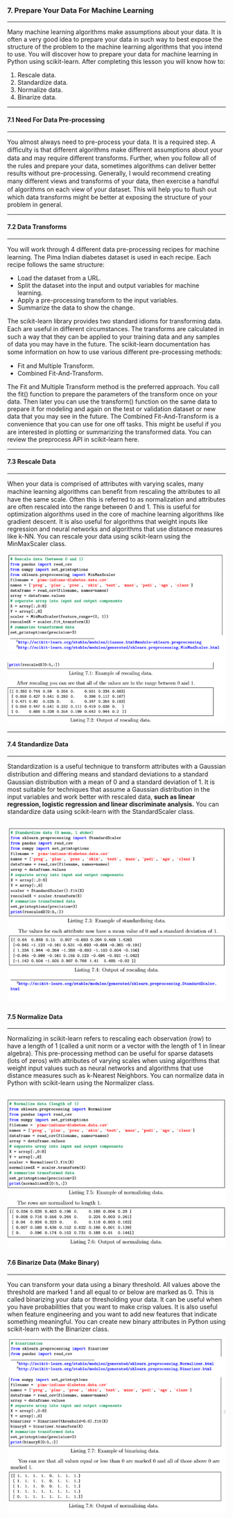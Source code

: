 ### 7. Prepare Your Data For Machine Learning
----

Many machine learning algorithms make assumptions about your data. It is often a very good idea to prepare your data in such way to best expose the structure of the problem to the machine learning algorithms that you intend to use. You will discover how to prepare your data for machine learning in Python using scikit-learn. After completing this lesson you will know how to:
1. Rescale data.
2. Standardize data.
3. Normalize data.
4. Binarize data.

--- 
#### 7.1 Need For Data Pre-processing
---
You almost always need to pre-process your data. It is a required step. A diﬃculty is that diﬀerent algorithms make diﬀerent assumptions about your data and may require diﬀerent transforms. Further, when you follow all of the rules and prepare your data, sometimes algorithms can deliver better results without pre-processing. Generally, I would recommend creating many diﬀerent views and transforms of your data, then exercise a handful of algorithms on each view of your dataset. This will help you to ﬂush out which data transforms might be better at exposing the structure of your problem in general.

---
#### 7.2 Data Transforms
----
You will work through 4 diﬀerent data pre-processing recipes for machine learning. The Pima Indian diabetes dataset is used in each recipe. Each recipe follows the same structure:
 
* Load the dataset from a URL.
* Split the dataset into the input and output variables for machine learning.
* Apply a pre-processing transform to the input variables.
* Summarize the data to show the change.

The scikit-learn library provides two standard idioms for transforming data. Each are useful in diﬀerent circumstances. The transforms are calculated in such a way that they can be applied to your training data and any samples of data you may have in the future. The scikit-learn documentation has some information on how to use various diﬀerent pre-processing methods:
* Fit and Multiple Transform.
* Combined Fit-And-Transform.

The Fit and Multiple Transform method is the preferred approach. You call the fit() function to prepare the parameters of the transform once on your data. Then later you can use the transform() function on the same data to prepare it for modeling and again on the test or validation dataset or new data that you may see in the future. The Combined Fit-And-Transform is a convenience that you can use for one oﬀ tasks. This might be useful if you are interested in plotting or summarizing the transformed data. You can review the preprocess API in scikit-learn here.

---
#### 7.3 Rescale Data   
----

When your data is comprised of attributes with varying scales, many machine learning algorithms can beneﬁt from rescaling the attributes to all have the same scale. Often this is referred to as normalization and attributes are often rescaled into the range between 0 and 1. This is useful for optimization algorithms used in the core of machine learning algorithms like gradient descent. It is also useful for algorithms that weight inputs like regression and neural networks and algorithms that use distance measures like k-NN. You can rescale your data using scikit-learn using the MinMaxScaler class.

![scale1](../Imgs/minscaler.PNG)
![scale2](../Imgs/scaler2.PNG)

---
#### 7.4 Standardize Data
----

Standardization is a useful technique to transform attributes with a Gaussian distribution and diﬀering means and standard deviations to a standard Gaussian distribution with a mean of 0 and a standard deviation of 1. It is most suitable for techniques that assume a Gaussian distribution in the input variables and work better with rescaled data, **such as linear regression, logistic regression and linear discriminate analysis.** You can standardize data using scikit-learn with the StandardScaler class.

![standart](../Imgs/standart.PNG)
---
#### 7.5 Normalize Data
----

Normalizing in scikit-learn refers to rescaling each observation (row) to have a length of 1 (called a unit norm or a vector with the length of 1 in linear algebra). This pre-processing method can be useful for sparse datasets (lots of zeros) with attributes of varying scales when using algorithms that weight input values such as neural networks and algorithms that use distance measures such as k-Nearest Neighbors. You can normalize data in Python with scikit-learn using the Normalizer class.

![normalize](../Imgs/normalize.PNG)
---
#### 7.6 Binarize Data (Make Binary)
----

You can transform your data using a binary threshold. All values above the threshold are marked 1 and all equal to or below are marked as 0. This is called binarizing your data or thresholding your data. It can be useful when you have probabilities that you want to make crisp values. It is also useful when feature engineering and you want to add new features that indicate something meaningful. You can create new binary attributes in Python using scikit-learn with the Binarizer class.

![binarize](../Imgs/binarize.PNG)


